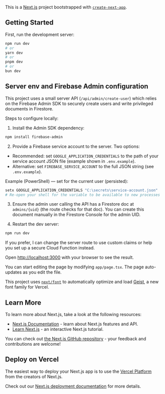 This is a [Next.js](https://nextjs.org) project bootstrapped with [`create-next-app`](https://nextjs.org/docs/app/api-reference/cli/create-next-app).

## Getting Started

First, run the development server:

```bash
npm run dev
# or
yarn dev
# or
pnpm dev
# or
bun dev
```

## Server env and Firebase Admin configuration

This project uses a small server API (`/api/admin/create-user`) which relies on the Firebase Admin SDK to securely create users and write privileged documents in Firestore.

Steps to configure locally:

1. Install the Admin SDK dependency:

```powershell
npm install firebase-admin
```

2. Provide a Firebase service account to the server. Two options:

- Recommended: set `GOOGLE_APPLICATION_CREDENTIALS` to the path of your service account JSON file (example shown in `.env.example`).
- Alternative: set `FIREBASE_SERVICE_ACCOUNT` to the full JSON string (see `.env.example`).

Example (PowerShell) — set for the current user (persisted):

```powershell
setx GOOGLE_APPLICATION_CREDENTIALS "C:\secrets\service-account.json"
# Re-open your shell for the variable to be available to new processes
```

3. Ensure the admin user calling the API has a Firestore doc at `admins/{uid}` (the route checks for that doc). You can create this document manually in the Firestore Console for the admin UID.

4. Restart the dev server:

```powershell
npm run dev
```

If you prefer, I can change the server route to use custom claims or help you set up a secure Cloud Function instead.

Open [http://localhost:3000](http://localhost:3000) with your browser to see the result.

You can start editing the page by modifying `app/page.tsx`. The page auto-updates as you edit the file.

This project uses [`next/font`](https://nextjs.org/docs/app/building-your-application/optimizing/fonts) to automatically optimize and load [Geist](https://vercel.com/font), a new font family for Vercel.

## Learn More

To learn more about Next.js, take a look at the following resources:

- [Next.js Documentation](https://nextjs.org/docs) - learn about Next.js features and API.
- [Learn Next.js](https://nextjs.org/learn) - an interactive Next.js tutorial.

You can check out [the Next.js GitHub repository](https://github.com/vercel/next.js) - your feedback and contributions are welcome!

## Deploy on Vercel

The easiest way to deploy your Next.js app is to use the [Vercel Platform](https://vercel.com/new?utm_medium=default-template&filter=next.js&utm_source=create-next-app&utm_campaign=create-next-app-readme) from the creators of Next.js.

Check out our [Next.js deployment documentation](https://nextjs.org/docs/app/building-your-application/deploying) for more details.
